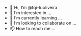 - 👋 Hi, I’m @tqi-luoliveira
- 👀 I’m interested in ...
- 🌱 I’m currently learning ...
- 💞️ I’m looking to collaborate on ...
- 📫 How to reach me ...

<!---
tqi-luoliveira/tqi-luoliveira is a ✨ special ✨ repository because its `README.md` (this file) appears on your GitHub profile.
You can click the Preview link to take a look at your changes.
--->
